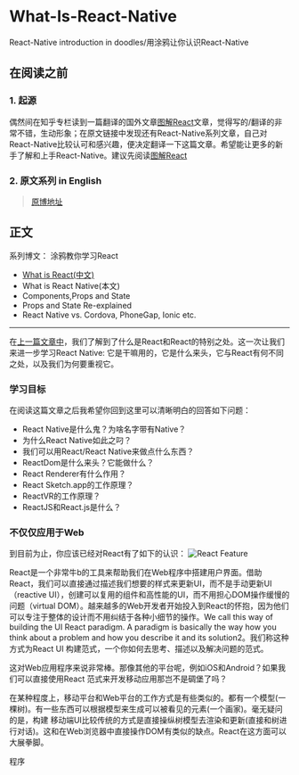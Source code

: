 # What-Is-React-Native
React-Native introduction in doodles/用涂鸦让你认识React-Native

## 在阅读之前
### 1. 起源
偶然间在知乎专栏读到一篇翻译的国外文章[图解React](https://zhuanlan.zhihu.com/p/39658720?utm_source=wechat_session&utm_medium=social&wechatShare=1#showWechatShareTip)文章，觉得写的/翻译的非常不错，生动形象；在原文链接中发现还有React-Native系列文章，自己对React-Native比较认可和感兴趣，便决定翻译一下这篇文章。希望能让更多的新手了解和上手React-Native。建议先阅读[图解React](https://zhuanlan.zhihu.com/p/39658720?utm_source=wechat_session&utm_medium=social&wechatShare=1#showWechatShareTip)

### 2. 原文系列 in English
> [原博地址](https://learnreact.design/blog)


## 正文
系列博文： 涂鸦教你学习React
* [What is React(中文)](https://zhuanlan.zhihu.com/p/39658720?utm_source=wechat_session&utm_medium=social&wechatShare=1#showWechatShareTip)
* What is React Native(本文)
* Components,Props and State
* Props and State Re-explained
* React Native vs. Cordova, PhoneGap, Ionic etc.

***
在[上一篇文章中](https://zhuanlan.zhihu.com/p/39658720?utm_source=wechat_session&utm_medium=social&wechatShare=1#showWechatShareTip)，我们了解到了什么是React和React的特别之处。这一次让我们来进一步学习React Native: 它是干嘛用的，它是什么来头，它与React有何不同之处，以及我们为何要重视它。


### 学习目标
在阅读这篇文章之后我希望你回到这里可以清晰明白的回答如下问题：
* React Native是什么鬼？为啥名字带有Native？
* 为什么React Native如此之叼？
* 我们可以用React/React Native来做点什么东西？
* ReactDom是什么来头？它能做什么？
* React Renderer有什么作用？
* React Sketch.app的工作原理？
* ReactVR的工作原理？
* ReactJS和React.js是什么？

### 不仅仅应用于Web
到目前为止，你应该已经对React有了如下的认识：
![React Feature](https://learnreact.design/static/1-react-summary-28be1df2fed9962a09c159ded7e14881-d47ca.png)

React是一个非常牛b的工具来帮助我们在Web程序中搭建用户界面。借助React，我们可以直接通过描述我们想要的样式来更新UI，而不是手动更新UI（reactive UI），创建可以复用的组件和高性能的UI，而不用担心DOM操作缓慢的问题（virtual DOM）。越来越多的Web开发者开始投入到React的怀抱，因为他们可以专注于整体的设计而不用纠结于各种小细节的操作。We call this way of building the UI React paradigm. A paradigm is basically the way how you think about a problem and how you describe it and its solution2。我们称这种方式为React UI 构建范式，一个你如何去思考、描述以及解决问题的范式。

这对Web应用程序来说非常棒。那像其他的平台呢，例如iOS和Android？如果我们可以直接使用React 范式来开发移动应用那岂不是碉堡了吗？

在某种程度上，移动平台和Web平台的工作方式是有些类似的。都有一个模型(一棵树)。有一些东西可以根据模型来生成可以被看见的元素(一个画家)。毫无疑问的是，构建
移动端UI比较传统的方式是直接操纵树模型去渲染和更新(直接和树进行对话)。这和在Web浏览器中直接操作DOM有类似的缺点。React在这方面可以大展拳脚。


程序

